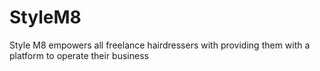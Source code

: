 # StyleM8
Style M8 empowers all freelance hairdressers with providing them with a platform to operate their business

